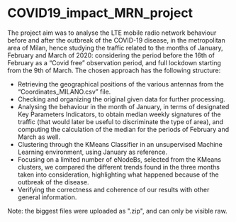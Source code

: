 # COVID19_impact_MRN_project
The project aim was to analyse the LTE mobile radio network behaviour before and after the outbreak of the COVID-19 disease, in the metropolitan area of Milan, hence studying the traffic related to the months of January, February and March of 2020: considering the period before the 16th of February as a “Covid free” observation period, and full lockdown starting from the 9th of March. 
The chosen approach has the following structure:  
 - Retrieving the geographical positions of the various antennas from the “Coordinates_MILANO.csv” file. 
 - Checking and organizing the original given data for further processing. 
 - Analysing the behaviour in the month of January, in terms of designated Key Parameters Indicators, to obtain median weekly signatures of the traffic (that would later be useful to discriminate the type of area), and computing the calculation of the median for the periods of February and March as well. 
 - Clustering through the KMeans Classifier in an unsupervised Machine Learning environment, using January as reference. 
 - Focusing on a limited number of eNodeBs, selected from the KMeans clusters, we compared the different trends found in the three months taken into consideration, highlighting what happened because of the outbreak of the disease.  
 - Verifying the correctness and coherence of our results with other general information.

Note: the biggest files were uploaded as ".zip", and can only be visible raw.
